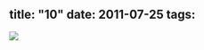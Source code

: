 title: "10"
date: 2011-07-25
tags:
---

![](https://dl.dropbox.com/u/4291520/monograms/2011--10.svg)
